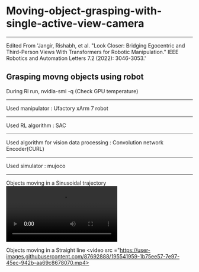 



# Moving-object-grasping-with-single-active-view-camera
-------------

Edited From 'Jangir, Rishabh, et al. "Look Closer: Bridging Egocentric and Third-Person Views With Transformers for Robotic Manipulation." IEEE Robotics and Automation Letters 7.2 (2022): 3046-3053.'

Grasping movng objects using robot
-------------

During Rl run,
nvidia-smi -q (Check GPU temperature)

------

Used manipulator : Ufactory xArm 7 robot 

------
Used RL algorithm : SAC  

------
Used algorithm for vision data processing : Convolution network Encoder(CURL)

------
Used simulator : mujoco  

------


Objects moving in a Sinusoidal trajectory 
<video src ="https://user-images.githubusercontent.com/87692888/195542071-400b205f-5dc4-46a5-9496-4eda0e9240e2.mp4">
<\video>
  
Objects moving in a Straight line 
<video src ="https://user-images.githubusercontent.com/87692888/195541959-1b75ee57-7e97-45ec-942b-aa69c8678070.mp4>
             </video>
